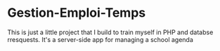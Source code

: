 # Gestion-Emploi-Temps
This is just a little project that I build to train myself in PHP and databse rresquests. It's a server-side app for managing a school agenda
